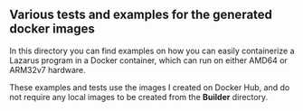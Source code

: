 ## Various tests and examples for the generated docker images

In this directory you can find examples on how you can easily containerize a Lazarus
program in a Docker container, which can run on either AMD64 or ARM32v7 hardware.

These examples and tests use the images I created on Docker Hub, and do not require
any local images to be created from the **Builder** directory.

